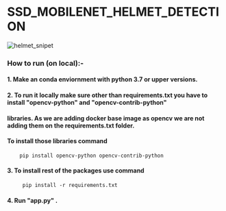 # SSD_MOBILENET_HELMET_DETECTION

![helmet_snipet](https://user-images.githubusercontent.com/52413661/132514672-c7b974f5-e133-4dff-b322-e10df5a1f6e1.PNG)

### How to run (on local):-

#### 1. Make an conda enviornment with python 3.7 or upper versions.

#### 2. To run it locally make sure other than requirements.txt you have to install "opencv-python" and "opencv-contrib-python"
####  libraries. As we are adding docker base image as opencv we are not adding them on the requirements.txt folder. 

#### To install those libraries command  

        pip install opencv-python opencv-contrib-python
        
#### 3. To install rest of the packages use command 

         pip install -r requirements.txt
         
#### 4. Run "app.py" .

